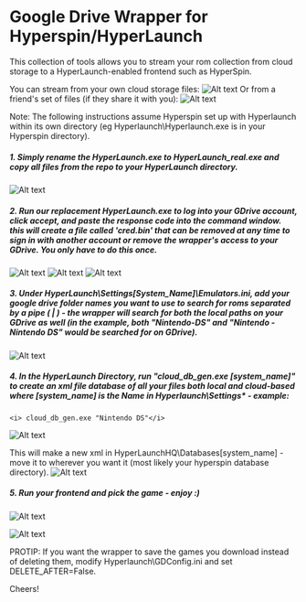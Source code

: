 # Google Drive Wrapper for Hyperspin/HyperLaunch

This collection of tools allows you to stream your rom collection from cloud storage to a HyperLaunch-enabled frontend such as HyperSpin.

You can stream from your own cloud storage files:
![Alt text](http://i.imgur.com/O0izf18.png "Optional title")
Or from a friend's set of files (if they share it with you):
![Alt text](http://i.imgur.com/KSD9Pn4.png "Optional title")

Note: The following instructions assume Hyperspin set up with Hyperlaunch within its own directory (eg Hyperlaunch\Hyperlaunch.exe is in your Hyperspin directory).

##### 1. Simply rename the HyperLaunch.exe to HyperLaunch_real.exe and copy all files from the repo to your HyperLaunch directory.

![Alt text](http://i.imgur.com/1a50rV8.png)

##### 2. Run our replacement HyperLaunch.exe to log into your GDrive account, click accept, and paste the response code into the command window. this will create a file called 'cred.bin' that can be removed at any time to sign in with another account or remove the wrapper's access to your GDrive. You only have to do this once.

![Alt text](http://i.imgur.com/RrrPpYW.png)
![Alt text](http://i.imgur.com/CI7gua2.png)
![Alt text](http://i.imgur.com/CJl04U1.png)


##### 3. Under HyperLaunch\Settings\[System_Name]\Emulators.ini, add your google drive folder names you want to use to search for roms separated by a pipe ( | ) - the wrapper will search for both the local paths on your GDrive as well (in the example, both "Nintendo-DS" and "Nintendo - Nintendo DS" would be searched for on GDrive).
![Alt text](http://i.imgur.com/K3NXHMz.png)


##### 4. In the HyperLaunch Directory, run "cloud_db_gen.exe [system_name]" to create an xml file database of all your files both local and cloud-based where [system_name] is the Name in Hyperlaunch\Settings\* - example:
	<i> cloud_db_gen.exe "Nintendo DS"</i>

![Alt text](http://i.imgur.com/bh4aixu.png)


This will make a new xml in HyperLaunchHQ\Databases\[system_name] - move it to wherever you want it (most likely your hyperspin database directory).
![Alt text](http://i.imgur.com/vHnA4YC.png)

##### 5. Run your frontend and pick the game - enjoy :)

![Alt text](http://i.imgur.com/oPWcpaI.png)

![Alt text](http://i.imgur.com/x4yw8mw.png)

PROTIP: If you want the wrapper to save the games you download instead of deleting them, modify Hyperlaunch\GDConfig.ini and set DELETE_AFTER=False.

Cheers!
